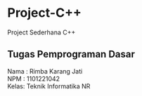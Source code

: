 # Project-C++
Project Sederhana C++
## Tugas Pemprograman Dasar
Nama : Rimba Karang Jati<br>
NPM  : 1101221042<br>
Kelas: Teknik Informatika NR
